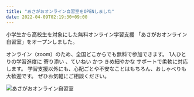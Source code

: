 ```yaml
---
title: "あさがおオンライン自習室をOPENしました"
date: 2022-04-09T02:19:30+09:00
---
```

小学生から高校生を対象にした無料オンライン学習支援
「あさがおオンライン自習室」をオープンしました。
<!--more-->
オンライン（zoom）のため、全国どこからでも無料で参加できます。
1人ひとりの学習進度に 寄り添い 、ていねい かつ きめ細やかな サポートで柔軟に対応します。
学習支援以外にも、心配ごとや不安なことはもちろん、おしゃべりも大歓迎です。
ぜひお気軽にご相談ください。

![あさがおオンライン自習室](/images/2022/online-study-2022-April.png)


